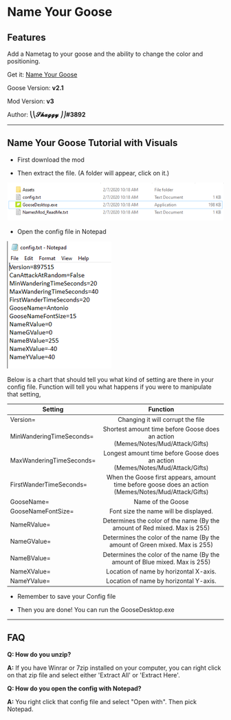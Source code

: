 # Name Your Goose

## Features

Add a Nametag to your goose and the ability to change the color and positioning.

Get it: [Name Your Goose](https://drive.google.com/file/d/1e7i3MBVZOCYpWB459JAho3CJajhJsCDr/view?usp=sharing "Name Your Goose")

Goose Version: **v2.1**

Mod Version: **v3**

Author: **⎝⎝𝓢𝓱𝓪𝓰𝓰𝔂 ⎠⎠#3892**

---

## Name Your Goose Tutorial with Visuals

* First download the mod

* Then extract the file. (A folder will appear, click on it.)

![You should see the following files appear: Assets folder, config file, Goose Desktop.exe, and NamesMod_ReadMe](https://raw.githubusercontent.com/Tatohead/ResourceHub-Images/master/Name%20your%20Goose/part%201.png "You should see the following files appear: Assets folder, config file, Goose Desktop.exe, and NamesMod_ReadMe")

* Open the config file in Notepad

![There are 7 lines in that notepad that says: GooseName=Antonio, GooseNameFontSize=15, NameRValue=0, NameGValue=0, NameBValue=255, NameXValue=-40, NameYValue=40](https://raw.githubusercontent.com/Tatohead/ResourceHub-Images/master/Name%20your%20Goose/part%202.png "There are 7 lines in that notepad that says: GooseName=Antonio, GooseNameFontSize=15, NameRValue=0, NameGValue=0, NameBValue=255, NameXValue=-40, NameYValue=40")

Below is a chart that should tell you what kind of setting are there in your config file. Function will tell you what happens if you were to manipulate that setting,

| Setting                   | Function                                                                                                 |
|---------------------------|:--------------------------------------------------------------------------------------------------------:|
| Version=                  | Changing it will corrupt the file                                                                        |
| MinWanderingTimeSeconds=  | Shortest amount time before Goose does an action (Memes/Notes/Mud/Attack/Gifts)                          |
| MaxWanderingTimeSeconds=  | Longest amount time before Goose does an action (Memes/Notes/Mud/Attack/Gifts)                           |
| FirstWanderTimeSeconds=   | When the Goose first appears, amount time before goose does an action (Memes/Notes/Mud/Attack/Gifts)     |
| GooseName=         |  Name of the Goose       |
| GooseNameFontSize= | Font size the name will be displayed. |
| NameRValue= | Determines the color of the name (By the amount of Red mixed. Max is 255) |
| NameGValue= | Determines the color of the name (By the amount of Green mixed. Max is 255) |
| NameBValue= | Determines the color of the name (By the amount of Blue mixed. Max is 255) |
| NameXValue= | Location of name by horizontal X-axis. |
| NameYValue= | Location of name by horizontal Y-axis. |


* Remember to save your Config file

* Then you are done! You can run the GooseDesktop.exe

---

## FAQ

**Q: How do you unzip?**

**A:** If you have Winrar or 7zip installed on your computer, you can right click on that zip file and select either 'Extract All' or 'Extract Here'.

**Q: How do you open the config with Notepad?**

**A:** You right click that config file and select "Open with". Then pick Notepad.
